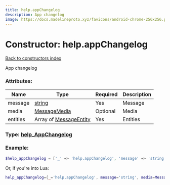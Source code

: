 ```yaml
---
title: help.appChangelog
description: App changelog
image: https://docs.madelineproto.xyz/favicons/android-chrome-256x256.png
---
```

# Constructor: help.appChangelog  
[Back to constructors index](index.md)



App changelog

### Attributes:

| Name     |    Type       | Required | Description |
|----------|---------------|----------|-------------|
|message|[string](../types/string.md) | Yes|Message|
|media|[MessageMedia](../types/MessageMedia.md) | Optional|Media|
|entities|Array of [MessageEntity](../types/MessageEntity.md) | Yes|Entities|



### Type: [help\_AppChangelog](../types/help_AppChangelog.md)


### Example:

```php
$help_appChangelog = ['_' => 'help.appChangelog', 'message' => 'string', 'media' => MessageMedia, 'entities' => [MessageEntity, MessageEntity]];
```  


Or, if you're into Lua:

```lua
help_appChangelog={_='help.appChangelog', message='string', media=MessageMedia, entities={MessageEntity}}

```


